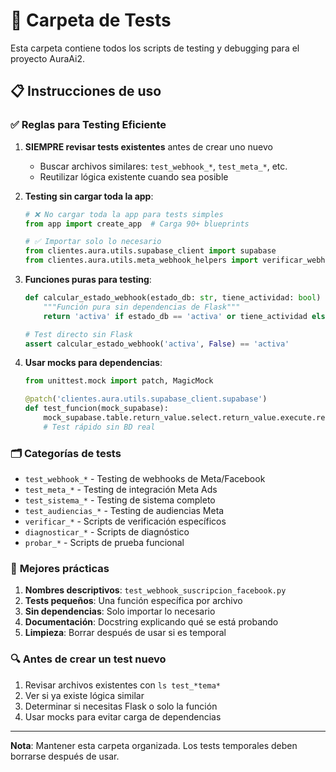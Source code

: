 # 🧪 Carpeta de Tests

Esta carpeta contiene todos los scripts de testing y debugging para el proyecto AuraAi2.

## 📋 Instrucciones de uso

### ✅ **Reglas para Testing Eficiente**

1. **SIEMPRE revisar tests existentes** antes de crear uno nuevo
   - Buscar archivos similares: `test_webhook_*`, `test_meta_*`, etc.
   - Reutilizar lógica existente cuando sea posible

2. **Testing sin cargar toda la app**:
   ```python
   # ❌ No cargar toda la app para tests simples
   from app import create_app  # Carga 90+ blueprints
   
   # ✅ Importar solo lo necesario
   from clientes.aura.utils.supabase_client import supabase
   from clientes.aura.utils.meta_webhook_helpers import verificar_webhook
   ```

3. **Funciones puras para testing**:
   ```python
   def calcular_estado_webhook(estado_db: str, tiene_actividad: bool) -> str:
       """Función pura sin dependencias de Flask"""
       return 'activa' if estado_db == 'activa' or tiene_actividad else 'inactiva'
   
   # Test directo sin Flask
   assert calcular_estado_webhook('activa', False) == 'activa'
   ```

4. **Usar mocks para dependencias**:
   ```python
   from unittest.mock import patch, MagicMock
   
   @patch('clientes.aura.utils.supabase_client.supabase')
   def test_funcion(mock_supabase):
       mock_supabase.table.return_value.select.return_value.execute.return_value.data = []
       # Test rápido sin BD real
   ```

### 🗂️ **Categorías de tests**

- `test_webhook_*` - Testing de webhooks de Meta/Facebook
- `test_meta_*` - Testing de integración Meta Ads
- `test_sistema_*` - Testing de sistema completo
- `test_audiencias_*` - Testing de audiencias Meta
- `verificar_*` - Scripts de verificación específicos
- `diagnosticar_*` - Scripts de diagnóstico
- `probar_*` - Scripts de prueba funcional

### 🚀 **Mejores prácticas**

1. **Nombres descriptivos**: `test_webhook_suscripcion_facebook.py`
2. **Tests pequeños**: Una función específica por archivo
3. **Sin dependencias**: Solo importar lo necesario
4. **Documentación**: Docstring explicando qué se está probando
5. **Limpieza**: Borrar después de usar si es temporal

### 🔍 **Antes de crear un test nuevo**

1. Revisar archivos existentes con `ls test_*tema*`
2. Ver si ya existe lógica similar
3. Determinar si necesitas Flask o solo la función
4. Usar mocks para evitar carga de dependencias

---

**Nota**: Mantener esta carpeta organizada. Los tests temporales deben borrarse después de usar.
